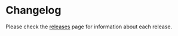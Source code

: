 # Changelog

Please check the [releases](https://github.com/tisoap/react-flow-smart-edge/releases) page for information about each release.
